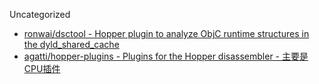 Uncategorized

* [ronwai/dsctool - Hopper plugin to analyze ObjC runtime structures in the dyld_shared_cache](https://github.com/ronwai/dsctool)
* [agatti/hopper-plugins - Plugins for the Hopper disassembler - 主要是CPU插件](https://github.com/agatti/hopper-plugins)
